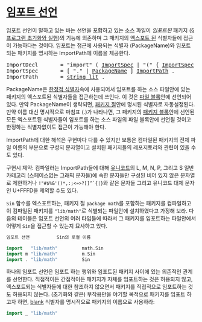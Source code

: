 # [임포트 선언](#import-declarations)

임포트 선언이 말하고 있는 바는  선언을 포함하고 있는 소스 파일이 *임포트된* 패키지 ([§프로그램 초기화와 실행](/Program%20initialization%20and%20execution/))의 기능에 의존하며 그 패키지의 [엑스포트 된](/Declarations%20and%20scope/exported_identifiers.html) 식별자들에 접근이 가능하다는 것이다. 임포트는 접근에 사용되는 식별자 (PackageName)와 임포트 되는 패키지를 명시하는 ImportPath에 이름을 제공한다.

<pre>
<a id="ImportDecl">ImportDecl</a>       = "import" ( <a href="#ImportSpec">ImportSpec</a> | "(" { <a href="#ImportSpec">ImportSpec</a> ";" } ")" ) .
<a id="ImportSpec">ImportSpec</a>       = [ "." | <a href="/Packages/package_clause.html#PackageName">PackageName</a> ] <a href="#ImportPath">ImportPath</a> .
<a id="ImportPath">ImportPath</a>       = <a href="/Lexical elements/string_literals.html#string_lit">string_lit</a> .
</pre>

PackageName은 [한정적 식별자](/Expressions/qualified_identifiers.html)속에 사용되어서 임포트를 하는 소스 파일안에 있는 패키지의 엑스포트된 식별자들을 접근하는데 쓰인다. 이 것은 [파일 블록](/Blocks/)안에 선언되어 있다. 만약 PackageName이 생략되면, [패키지 절](/Packages/package_clause.html)안에 명시된 식별자로 자동설정된다. 만약 이름 대신 명시적으로 마침표 (.)가 나타나면, 그 패키지의 [패키지 블록](/Blocks/)안에 선언된 모든 엑스포트된 식별자들이 임포트를 하는 소스 파일의 파일 블록안에 선언될 것이고 한정하는 식별자없이도 접근이 가능해야 한다.

ImportPath에 대한 해석은 구현마다 다를 수 있지만 보통은 컴파일된 패키지의 전체 파일 이름의 부분으로 구성되 문자열이고 설치된 패키지들의 레포지토리와 관련이 있을 수도 있다.

구현시 제약: 컴파일러는 ImportPath들에 대해 [유니코드](http://www.unicode.org/versions/Unicode6.3.0/)의 L, M, N, P,  그리고 S 일반 카테고리 (스페이스없는 그래픽 문자들)에 속한 문자들만 구성된 비어 있지 않은 문자열로 제한하거나 <code>!"#$%&'()*,:;<=>?[\]^`{|}</code>와 같은 문자들 그리고 유니코드 대체 문자인 U+FFFD을 제외할 수도 있다.

`Sin` 함수를 엑스포트하는, 패키지 절 `package math`를 포함하는 패키지를 컴파일하고 이 컴파일된 패키지를 `"lib/math"`로 식별되는 파일안에 설치하였다고 가정해 보라. 다음의 테이블은 임포트 선언의 여러 타입들에 따라서 그 패키지를 임포트하는 파일안에서 어떻게 `Sin`을 접근할 수 있는지 묘사하고 있다.

```go
임포트 선언          Sin의 로컬 이름

import   "lib/math"         math.Sin
import m "lib/math"         m.Sin
import . "lib/math"         Sin
```

하나의 임포트 선언은 임포트 하는 행위와 임포트된 패키지 사이에 있는 의존적인 관계를 선언한다. 직접적이든 간접적이든 패키지가 자체를 임포트하는 것은 허용되지 않고, 엑스포트되는 식별자들에 대한 참조하지 않으면서 패키지를 직접적으로 임포트하는 것도 허용되지 않는다. (초기화와 같은) 부작용만을 야기할 목적으로 패키지를 임포트 하고자 하면, [blank](/Declarations%20and%20scope/blank_identifier.html) 식별자를 명시적으로 패키지의 이름으로 사용하라:

```go
import _ "lib/math"
```
